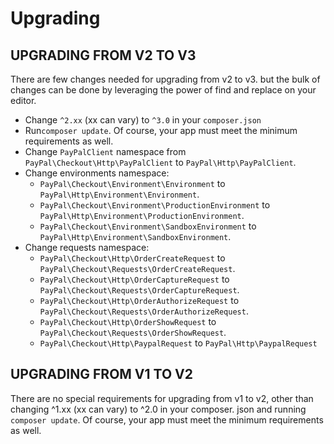 # Upgrading

## UPGRADING FROM V2 TO V3

There are few changes needed for upgrading from v2 to v3. but the bulk of changes can be done by leveraging the power of
find and replace on your editor.

- Change `^2.xx` (xx can vary) to `^3.0` in your `composer.json`
- Run`composer update`. Of course, your app must meet the minimum requirements as well.
- Change `PayPalClient` namespace from `PayPal\Checkout\Http\PayPalClient` to `PayPal\Http\PayPalClient`.
- Change environments namespace:
    - `PayPal\Checkout\Environment\Environment` to `PayPal\Http\Environment\Environment`.
    - `PayPal\Checkout\Environment\ProductionEnvironment` to `PayPal\Http\Environment\ProductionEnvironment`.
    - `PayPal\Checkout\Environment\SandboxEnvironment` to `PayPal\Http\Environment\SandboxEnvironment`.
- Change requests namespace:
    - `PayPal\Checkout\Http\OrderCreateRequest` to `PayPal\Checkout\Requests\OrderCreateRequest`.
    - `PayPal\Checkout\Http\OrderCaptureRequest` to `PayPal\Checkout\Requests\OrderCaptureRequest`.
    - `PayPal\Checkout\Http\OrderAuthorizeRequest` to `PayPal\Checkout\Requests\OrderAuthorizeRequest`.
    - `PayPal\Checkout\Http\OrderShowRequest` to `PayPal\Checkout\Requests\OrderShowRequest`.
    - `PayPal\Checkout\Http\PaypalRequest` to `PayPal\Http\PaypalRequest`

## UPGRADING FROM V1 TO V2

There are no special requirements for upgrading from v1 to v2, other than changing ^1.xx \(xx can vary\) to ^2.0 in your composer. json and running `composer update`. Of course, your app must meet the minimum requirements as well.

